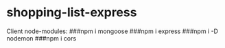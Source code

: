 # shopping-list-express

Client node-modules:
###npm i mongoose
###npm i express
###npm i -D nodemon
###npm i cors
